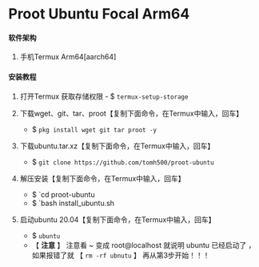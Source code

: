# Proot Ubuntu Focal Arm64

####  **软件架构** 

1. 手机Termux Arm64[aarch64]


####  **安装教程** 

1.   打开Termux 获取存储权限
    - $ `termux-setup-storage`

2.  下载wget、git、tar、proot【复制下面命令，在Termux中输入，回车】
    - $ `pkg install wget git tar proot -y`

3.  下载ubuntu.tar.xz【复制下面命令，在Termux中输入，回车】
    - $ `git clone https://github.com/tomh500/proot-ubuntu`
    
4.  解压安装【复制下面命令，在Termux中输入，回车】
    - $ `cd proot-ubuntu
    - $ `bash install_ubuntu.sh

5.  启动ubuntu 20.04【复制下面命令，在Termux中输入，回车】
    - $ `ubuntu`
	- 【 **注意** 】 注意看  ~ 变成 root@localhost  就说明 ubuntu 已经启动了 ，如果报错了就 【 `rm -rf ubnutu` 】 再从第3步开始！！！
